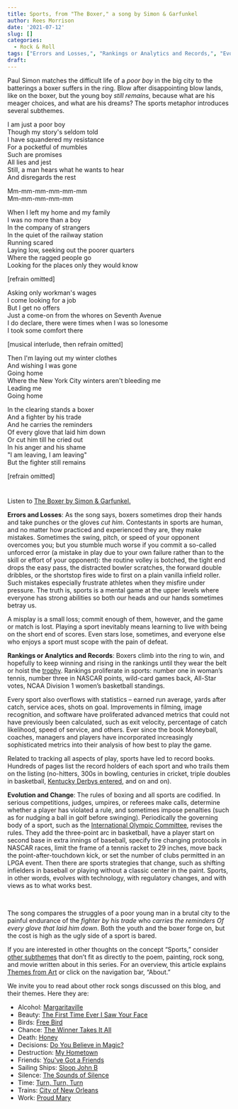 ```yaml
---
title: Sports, from "The Boxer," a song by Simon & Garfunkel
author: Rees Morrison
date: '2021-07-12'
slug: []
categories:
  - Rock & Roll
tags: ["Errors and Losses,", "Rankings or Analytics and Records,", "Evolution and Change,",]
draft:
---
```


Paul Simon matches the difficult life of a *poor boy* in the big city to the batterings a boxer suffers in the ring.  Blow after disappointing blow lands, like on the boxer, but the young boy *still remains*, because what are his meager choices, and what are his dreams?  The sports metaphor introduces several subthemes.

<!--more-->

I am just a poor boy  
Though my story's seldom told  
I have squandered my resistance  
For a pocketful of mumbles  
Such are promises  
All lies and jest  
Still, a man hears what he wants to hear  
And disregards the rest  

Mm-mm-mm-mm-mm-mm  
Mm-mm-mm-mm-mm  

When I left my home and my family  
I was no more than a boy  
In the company of strangers  
In the quiet of the railway station  
Running scared  
Laying low, seeking out the poorer quarters  
Where the ragged people go  
Looking for the places only they would know  

[refrain omitted]  

Asking only workman's wages  
I come looking for a job  
But I get no offers  
Just a come-on from the whores on Seventh Avenue  
I do declare, there were times when I was so lonesome  
I took some comfort there  

[musical interlude, then refrain omitted]  

Then I'm laying out my winter clothes  
And wishing I was gone  
Going home  
Where the New York City winters aren't bleeding me  
Leading me  
Going home  

In the clearing stands a boxer  
And a fighter by his trade  
And he carries the reminders  
Of every glove that laid him down  
Or cut him till he cried out  
In his anger and his shame  
"I am leaving, I am leaving"  
But the fighter still remains  

[refrain omitted]  

# <poem lyric end>

Listen to [The Boxer by Simon & Garfunkel.](https://www.youtube.com/watch?v=l3LFML_pxlY)

**Errors and Losses**: As the song says, boxers sometimes drop their hands and take punches or the gloves *cut him*.  Contestants in sports are human, and no matter how practiced and experienced they are, they make mistakes.  Sometimes the swing, pitch, or speed of your opponent overcomes you; but you stumble much worse if you commit a so-called unforced error (a mistake in play due to your own failure rather than to the skill or effort of your opponent): the routine volley is botched, the tight end drops the easy pass, the distracted bowler scratches, the forward double dribbles, or the shortstop fires wide to first on a plain vanilla infield roller. Such mistakes especially frustrate athletes when they misfire under pressure. The truth is, sports is a mental game at the upper levels where everyone has strong abilities so both our heads and our hands sometimes betray us.  

A misplay is a small loss; commit enough of them, however, and the game or match is lost.  Playing a sport inevitably means learning to live with being on the short end of scores.  Even stars lose, sometimes, and everyone else who enjoys a sport must scope with the pain of defeat.

**Rankings or Analytics and Records**: Boxers climb into the ring to win, and hopefully to keep winning and rising in the rankings until they wear the belt or hoist the [trophy](https://themesfromart.com/post/2021-07-12-sports-from-to-an-athlete-dying-young-by-a-e-housman/sportsathlete/).  Rankings proliferate in sports: number one in woman’s tennis, number three in NASCAR points, wild-card games back, All-Star votes, NCAA Division 1 women’s basketball standings.

Every sport also overflows with statistics – earned run average, yards after catch, service aces, shots on goal.  Improvements in filming, image recognition, and software have proliferated advanced metrics that could not have previously been calculated, such as exit velocity, percentage of catch likelihood, speed of service, and others. Ever since the book Moneyball, coaches, managers and players have incorporated increasingly sophisticated metrics into their analysis of how best to play the game.   

Related to tracking all aspects of play, sports have led to record books.  Hundreds of pages list the record holders of each sport and who trails them on the listing (no-hitters, 300s in bowling, centuries in cricket, triple doubles in basketball, [Kentucky Derbys entered](https://themesfromart.com/post/2021-07-12-sports-from-racers-before-the-stands-a-painting-by-edgar-degas/sportsdegas/), and on and on).  

**Evolution and Change**: The rules of boxing and all sports are codified.  In serious competitions, judges, umpires, or referees make calls, determine whether a player has violated a rule, and sometimes impose penalties (such as for nudging a ball in golf before swinging).  Periodically the governing body of a sport, such as the [International Olympic Committee](https://themesfromart.com/post/2021-07-12-sports-from-chariots-of-fire-a-movie-about-the-1924-olypics/sportschariots/), revises the rules.  They add the three-point arc in basketball, have a player start on second base in extra innings of baseball, specify tire changing protocols in NASCAR races, limit the frame of a tennis racket to 29 inches, move back the point-after-touchdown kick, or set the number of clubs permitted in an LPGA event.  Then there are sports strategies that change, such as shifting infielders in baseball or playing without a classic center in the paint. Sports, in other words, evolves with technology, with regulatory changes, and with views as to what works best. 

&nbsp;

The song compares the struggles of a poor young man in a brutal city to the painful endurance of the *fighter by his trade* who *carries the reminders Of every glove that laid him down*.  Both the youth and the boxer forge on, but the cost is high as the ugly side of a sport is bared.

If you are interested in other thoughts on the concept “Sports,” consider [other subthemes](https://themesfromart.com/post/2021-07-12-sports-additional-subthemes/sportsaddl/) that don’t fit as directly to the poem, painting, rock song, and movie written about in this series.  For an overview, this article explains [Themes from Art](http://bit.ly/3sRXopI) or click on the navigation bar, “About.”

We invite you to read about other rock songs discussed on this blog, and their themes.  Here they are: 

* Alcohol: [Margaritaville](https://themesfromart.com/post/2021-02-01-alcohol-margaritaville-buffet/alcoholmargarita/)
* Beauty: [The First Time Ever I Saw Your Face](https://themesfromart.com/post/2021-04-21-beautyflack/beautyflack/)
* Birds: [Free Bird]( https://themesfromart.com/post/2021-06-07-birds-free-bird-a-song-by-lynyrd-skynyrd/birdsfreebird/)
* Chance: [The Winner Takes It All](https://themesfromart.com/post/2021-03-14-chancechurch/chancechurch/)
* Death: [Honey](https://themesfromart.com/post/2021-05-03-death-from-honey-sung-by-bobby-goldsboro/deathhoney/)
* Decisions: [Do You Believe in Magic?](https://themesfromart.com/post/2021-02-08-decisions-from-do-you-believe-in-magic-a-song-by-the-lovin-spoonful/decisionsmagicspoonful/)
* Destruction:	[My Hometown](https://themesfromart.com/post/2021-02-18-destruction-from-my-hometown-a-rock-ballad-by-bruce-springsteen/destructhometown/)
* Friends: [You've Got a Friends](https://themesfromart.com/post/2021-06-20-friends-you-ve-got-a-friend-a-song-by-carol-king-sung-by-james-taylor/friendstaylor/)
* Sailing Ships: [Sloop John B](https://themesfromart.com/post/2021-06-27-sailingships-from-sloop-john-b-a-rock-song-by-the-beach-boys/sailingshipsjohnb/)
* Silence: [The Sounds of Silence](https://themesfromart.com/post/2021-04-08-silencesounds/silencesounds/)
* Time:	[Turn, Turn, Turn](https://themesfromart.com/post/2021-03-08-time-from-turn-turn-turn-by-the-byrds/timeturnturn/)
* Trains: [City of New Orleans](https://themesfromart.com/post/2021-05-10-trainsorleans/trainsorleans/)
* Work:	 [Proud Mary](https://themesfromart.com/post/2021-02-26-workproud/workproud/)